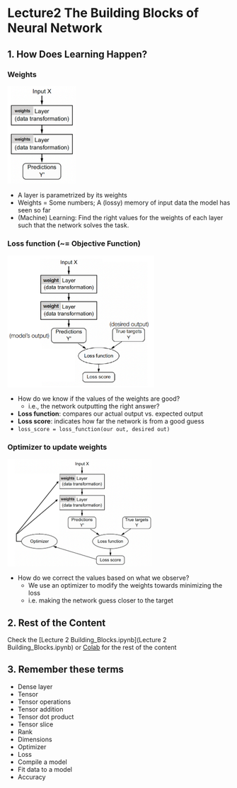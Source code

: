 # Lecture2 The Building Blocks of Neural Network

## 1. How Does Learning Happen?

### Weights

<img src="./Lecture2 The Building Blocks of Neural Network.assets/image-20240212134024152.png" alt="image-20240212134024152" style="zoom: 50%;" />

- A layer is parametrized by its weights
- Weights = Some numbers;  A (lossy) memory of input data the model has seen so far
- (Machine) Learning: Find the right values for the weights of each layer such that the network solves the task.

### Loss function (~= Objective Function)

<img src="./Lecture2 The Building Blocks of Neural Network.assets/image-20240212134144362.png" alt="image-20240212134144362" style="zoom:67%;" />

- How do we know if the values of  the weights are good?
    - i.e., the network outputting the right answer?
- **Loss function**: compares our actual output vs. expected output
- **Loss score**: indicates how far the network is from a good guess
- `loss_score = loss_function(our out, desired out)`

### Optimizer to update weights

<img src="./Lecture2 The Building Blocks of Neural Network.assets/image-20240212134233336.png" alt="image-20240212134233336" style="zoom: 50%;" />

- How do we correct the values based on what we observe?
    - We use an optimizer to modify the weights towards minimizing the loss
    - i.e. making  the network guess closer to the target

## 2. Rest of the Content

Check the  [Lecture 2 Building_Blocks.ipynb](Lecture 2 Building_Blocks.ipynb) or [Colab](https://colab.research.google.com/drive/13ByhmWc__O2FoYi3qLfbV3UESlBfcyLa#scrollTo=KKa3sQZH3cqb) for the rest of the content

## 3. Remember these terms

- Dense layer
- Tensor
- Tensor operations
- Tensor addition
- Tensor dot product
- Tensor slice
- Rank
- Dimensions
- Optimizer
- Loss
- Compile a model
- Fit data to a model
- Accuracy
